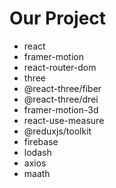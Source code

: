 # Our Project
- react
- framer-motion
- react-router-dom
- three 
- @react-three/fiber
- @react-three/drei
- framer-motion-3d
- react-use-measure
- @reduxjs/toolkit
- firebase
- lodash
- axios
- maath